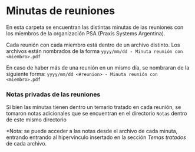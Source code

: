# Minutas de reuniones 
En esta carpeta se encuentran las distintas minutas de las reuniones con los miembros de la organización PSA (Praxis Systems Argentina). 

Cada reunión con cada miembro está dentro de un archivo distinto. Los archivos están nombrados de la forma `yyyy/mm/dd - Minuta reunión con <miembro>.pdf`

En caso de haber más de una reunión en un mismo día, se nombraran de la siguiente forma:
`yyyy/mm/dd <#reunion> - Minuta reunión con <miembro>.pdf`

### Notas privadas de las reuniones
Si bien las minutas tienen dentro un temario tratado en cada reunión, se tomaron notas adicionales que se encuentran en el directorio `Notas` dentro de este mismo directorio

*Nota: se puede acceder a las notas desde el archivo de cada minuta, entrando entrando al hipervínculo insertado en la
sección _Temas tratados_ de cada archivo.